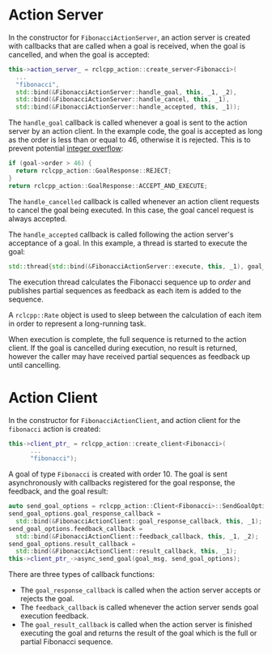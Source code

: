 # Action Server

In the constructor for `FibonacciActionServer`, an action server is created with callbacks that are called when a goal is received, when the goal is cancelled, and when the goal is accepted:

```cpp
this->action_server_ = rclcpp_action::create_server<Fibonacci>(
  ...
  "fibonacci",
  std::bind(&FibonacciActionServer::handle_goal, this, _1, _2),
  std::bind(&FibonacciActionServer::handle_cancel, this, _1),
  std::bind(&FibonacciActionServer::handle_accepted, this, _1));
```

The `handle_goal` callback is called whenever a goal is sent to the action server by an action client.
In the example code, the goal is accepted as long as the order is less than or equal to 46, otherwise it is rejected.
This is to prevent potential [integer overflow](https://en.wikipedia.org/wiki/Integer_overflow):
```cpp
if (goal->order > 46) {
  return rclcpp_action::GoalResponse::REJECT;
}
return rclcpp_action::GoalResponse::ACCEPT_AND_EXECUTE;
```

The `handle_cancelled` callback is called whenever an action client requests to cancel the goal being executed.
In this case, the goal cancel request is always accepted.

The `handle_accepted` callback is called following the action server's acceptance of a goal. In this example, a thread is started to execute the goal:
```cpp
std::thread{std::bind(&FibonacciActionServer::execute, this, _1), goal_handle}.detach();
```

The execution thread calculates the Fibonacci sequence up to *order* and publishes partial sequences as feedback as each item is added to the sequence. 

A `rclcpp::Rate` object is used to sleep between the calculation of each item in order to represent a long-running task.

When execution is complete, the full sequence is returned to the action client.
If the goal is cancelled during execution, no result is returned, however the caller may have received partial sequences as feedback up until cancelling.

# Action Client

In the constructor for `FibonacciActionClient`, and action client for the `fibonacci` action is created:

```cpp
this->client_ptr_ = rclcpp_action::create_client<Fibonacci>(
      ...
      "fibonacci");
```

A goal of type `Fibonacci` is created with order 10. 
The goal is sent asynchronously with callbacks registered for the goal response, the feedback, and the goal result:

```cpp
auto send_goal_options = rclcpp_action::Client<Fibonacci>::SendGoalOptions();
send_goal_options.goal_response_callback =
  std::bind(&FibonacciActionClient::goal_response_callback, this, _1);
send_goal_options.feedback_callback =
  std::bind(&FibonacciActionClient::feedback_callback, this, _1, _2);
send_goal_options.result_callback =
  std::bind(&FibonacciActionClient::result_callback, this, _1);
this->client_ptr_->async_send_goal(goal_msg, send_goal_options);
```

There are three types of callback functions:

- The `goal_response_callback` is called when the action server accepts or rejects the goal.
- The `feedback_callback` is called whenever the action server sends goal execution feedback.
- The `goal_result_callback` is called when the action server is finished executing the goal and returns the result of the goal which is the full or partial Fibonacci sequence.
